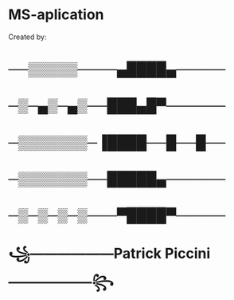 # MS-aplication

Created by:

#         ──▒▒▒▒▒────▄████▄─────
#         ─▒─▄▒─▄▒──███▄█▀──────
#         ─▒▒▒▒▒▒▒─▐████──█──█── 
#         ─▒▒▒▒▒▒▒──█████▄──────
#         ─▒─▒─▒─▒───▀████▀─────
#  ꧁——————Patrick Piccini——————꧂



